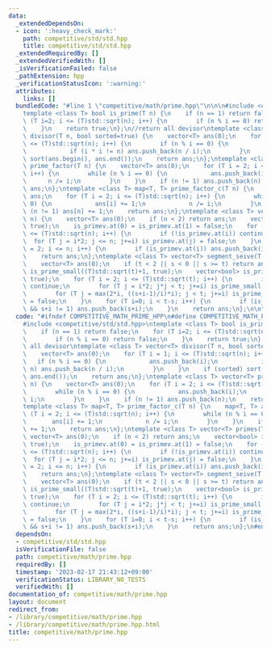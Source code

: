 ```yaml
---
data:
  _extendedDependsOn:
  - icon: ':heavy_check_mark:'
    path: competitive/std/std.hpp
    title: competitive/std/std.hpp
  _extendedRequiredBy: []
  _extendedVerifiedWith: []
  _isVerificationFailed: false
  _pathExtension: hpp
  _verificationStatusIcon: ':warning:'
  attributes:
    links: []
  bundledCode: "#line 1 \"competitive/math/prime.hpp\"\n\n\n#include <competitive/std/std.hpp>\n\
    template <class T> bool is_prime(T n) {\n    if (n == 1) return false;\n    for\
    \ (T i=2; i <= (T)std::sqrt(n); i++) {\n        if (n % i == 0) return false;\n\
    \    }\n    return true;\n};\n//return all devisor\ntemplate <class T> vector<T>\
    \ divisor(T n, bool sorted=true) {\n    vector<T> ans(0);\n    for (T i = 1; i\
    \ <= (T)std::sqrt(n); i++) {\n        if (n % i == 0) {\n            ans.push_back(i);\n\
    \            if (i * i != n) ans.push_back(n / i);\n        }\n    }\n    if (sorted)\
    \ sort(ans.begin(), ans.end());\n    return ans;\n};\ntemplate <class T> vector<T>\
    \ prime_factor(T n) {\n    vector<T> ans(0);\n    for (T i = 2; i <= (T)std::sqrt(n);\
    \ i++) {\n        while (n % i == 0) {\n            ans.push_back(i);\n      \
    \      n /= i;\n        }\n    }\n    if (n != 1) ans.push_back(n);\n    return\
    \ ans;\n};\ntemplate <class T> map<T, T> prime_factor_c(T n) {\n    map<T, T>\
    \ ans;\n    for (T i = 2; i <= (T)std::sqrt(n); i++) {\n        while (n % i ==\
    \ 0) {\n            ans[i] += 1;\n            n /= i;\n        }\n    }\n    if\
    \ (n != 1) ans[n] += 1;\n    return ans;\n};\ntemplate <class T> vector<T> primes(T\
    \ n) {\n    vector<T> ans(0);\n    if (n < 2) return ans;\n    vector<bool> is_primev(n+1,\
    \ true);\n    is_primev.at(0) = is_primev.at(1) = false;\n    for (T i = 2; i\
    \ <= (T)std::sqrt(n); i++) {\n        if (!is_primev.at(i)) continue;\n      \
    \  for (T j = i*2; j <= n; j+=i) is_primev.at(j) = false;\n    }\n    for (T i\
    \ = 2; i <= n; i++) {\n        if (is_primev.at(i)) ans.push_back(i);\n    }\n\
    \    return ans;\n};\ntemplate <class T> vector<T> segment_seive(T s, T t) {\n\
    \    vector<T> ans(0);\n    if (t < 2 || s < 0 || s >= t) return ans;\n    vector<bool>\
    \ is_prime_small((T)std::sqrt(t)+1, true);\n    vector<bool> is_prime_large(t-s,\
    \ true);\n    for (T i = 2; i <= (T)std::sqrt(t); i++) {\n        if (!is_prime_small.at(i))\
    \ continue;\n        for (T j = i*2; j*j < t; j+=i) is_prime_small.at(j) = false;\n\
    \        for (T j = max(2*i, ((s+i-1)/i)*i); j < t; j+=i) is_prime_large.at(j-s)\
    \ = false;\n    }\n    for (T i=0; i < t-s; i++) {\n        if (is_prime_large.at(i)\
    \ && s+i != 1) ans.push_back(s+i);\n    }\n    return ans;\n};\n\n"
  code: "#ifndef COMPETITIVE_MATH_PRIME_HPP\n#define COMPETITIVE_MATH_PRIME_HPP 1\n\
    #include <competitive/std/std.hpp>\ntemplate <class T> bool is_prime(T n) {\n\
    \    if (n == 1) return false;\n    for (T i=2; i <= (T)std::sqrt(n); i++) {\n\
    \        if (n % i == 0) return false;\n    }\n    return true;\n};\n//return\
    \ all devisor\ntemplate <class T> vector<T> divisor(T n, bool sorted=true) {\n\
    \    vector<T> ans(0);\n    for (T i = 1; i <= (T)std::sqrt(n); i++) {\n     \
    \   if (n % i == 0) {\n            ans.push_back(i);\n            if (i * i !=\
    \ n) ans.push_back(n / i);\n        }\n    }\n    if (sorted) sort(ans.begin(),\
    \ ans.end());\n    return ans;\n};\ntemplate <class T> vector<T> prime_factor(T\
    \ n) {\n    vector<T> ans(0);\n    for (T i = 2; i <= (T)std::sqrt(n); i++) {\n\
    \        while (n % i == 0) {\n            ans.push_back(i);\n            n /=\
    \ i;\n        }\n    }\n    if (n != 1) ans.push_back(n);\n    return ans;\n};\n\
    template <class T> map<T, T> prime_factor_c(T n) {\n    map<T, T> ans;\n    for\
    \ (T i = 2; i <= (T)std::sqrt(n); i++) {\n        while (n % i == 0) {\n     \
    \       ans[i] += 1;\n            n /= i;\n        }\n    }\n    if (n != 1) ans[n]\
    \ += 1;\n    return ans;\n};\ntemplate <class T> vector<T> primes(T n) {\n   \
    \ vector<T> ans(0);\n    if (n < 2) return ans;\n    vector<bool> is_primev(n+1,\
    \ true);\n    is_primev.at(0) = is_primev.at(1) = false;\n    for (T i = 2; i\
    \ <= (T)std::sqrt(n); i++) {\n        if (!is_primev.at(i)) continue;\n      \
    \  for (T j = i*2; j <= n; j+=i) is_primev.at(j) = false;\n    }\n    for (T i\
    \ = 2; i <= n; i++) {\n        if (is_primev.at(i)) ans.push_back(i);\n    }\n\
    \    return ans;\n};\ntemplate <class T> vector<T> segment_seive(T s, T t) {\n\
    \    vector<T> ans(0);\n    if (t < 2 || s < 0 || s >= t) return ans;\n    vector<bool>\
    \ is_prime_small((T)std::sqrt(t)+1, true);\n    vector<bool> is_prime_large(t-s,\
    \ true);\n    for (T i = 2; i <= (T)std::sqrt(t); i++) {\n        if (!is_prime_small.at(i))\
    \ continue;\n        for (T j = i*2; j*j < t; j+=i) is_prime_small.at(j) = false;\n\
    \        for (T j = max(2*i, ((s+i-1)/i)*i); j < t; j+=i) is_prime_large.at(j-s)\
    \ = false;\n    }\n    for (T i=0; i < t-s; i++) {\n        if (is_prime_large.at(i)\
    \ && s+i != 1) ans.push_back(s+i);\n    }\n    return ans;\n};\n#endif // COMPETITIVE_MATH_PRIME_HPP"
  dependsOn:
  - competitive/std/std.hpp
  isVerificationFile: false
  path: competitive/math/prime.hpp
  requiredBy: []
  timestamp: '2023-02-17 21:43:12+09:00'
  verificationStatus: LIBRARY_NO_TESTS
  verifiedWith: []
documentation_of: competitive/math/prime.hpp
layout: document
redirect_from:
- /library/competitive/math/prime.hpp
- /library/competitive/math/prime.hpp.html
title: competitive/math/prime.hpp
---
```

